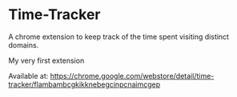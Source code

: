 # Time-Tracker
A chrome extension to keep track of the time spent visiting distinct domains.

My very first extension

Available at:
https://chrome.google.com/webstore/detail/time-tracker/flambambcgkikknebegcinpcnaimcgep
